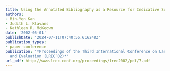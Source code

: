 ```yaml
---
title: Using the Annotated Bibliography as a Resource for Indicative Summarization
authors:
- Min-Yen Kan
- Judith L. Klavans
- Kathleen R. McKeown
date: '2002-05-01'
publishDate: '2024-07-11T07:40:56.616248Z'
publication_types:
- paper-conference
publication: '*Proceedings of the Third International Conference on Language Resources
  and Evaluation (LREC′02)*'
url_pdf: http://www.lrec-conf.org/proceedings/lrec2002/pdf/7.pdf
---
```


